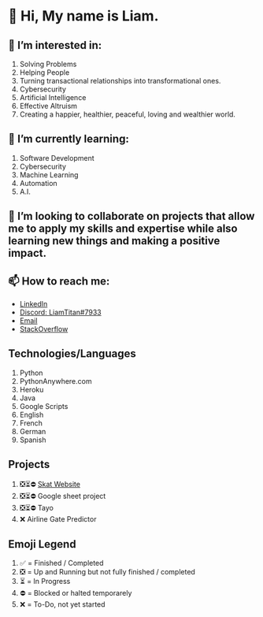 # 👋 Hi, My name is Liam.

## 👀 I’m interested in:

1. Solving Problems
2. Helping People
3. Turning transactional relationships into transformational ones.
4. Cybersecurity
5. Artificial Intelligence
6. Effective Altruism
7. Creating a happier, healthier, peaceful, loving and wealthier world.

## 🌱 I’m currently learning:

1. Software Development
2. Cybersecurity
3. Machine Learning
4. Automation
5. A.I.

## 💞️ I’m looking to collaborate on projects that allow me to apply my skills and expertise while also learning new things and making a positive impact.

## 📫 How to reach me:
  - [LinkedIn](https://www.linkedin.com/in/liam-bartsch-942448214/) 
  - [Discord: LiamTitan#7933](https://discord.com/users/568707315650265088) 
  - [Email](bartschl@tcd.ie)
  - [StackOverflow](https://stackoverflow.com/users/18321042/liam)

## Technologies/Languages

1) Python
2) PythonAnywhere.com
3) Heroku
4) Java
5) Google Scripts
6) English
7) French
8) German
9) Spanish

## Projects

1) ❎⏳⛔ [Skat Website](http://liambartsch.pythonanywhere.com/)
2) ❎⏳⛔ Google sheet project
3) ❎⏳⛔ Tayo
4) ❌ Airline Gate Predictor


## Emoji Legend

1) ✅ = Finished / Completed
2) ❎ = Up and Running but not fully finished / completed
3) ⏳ = In Progress
4) ⛔ = Blocked or halted temporarely
5) ❌ = To-Do, not yet started
<!---
bartschliam/bartschliam is a ✨ special ✨ repository because its `README.md` (this file) appears on your GitHub profile.
You can click the Preview link to take a look at your changes.
--->
